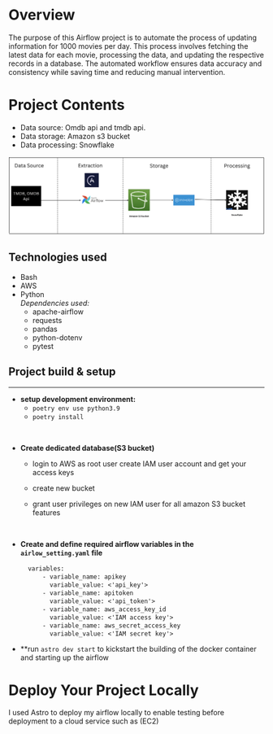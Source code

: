 Overview
========

The purpose of this Airflow project is to automate the process of updating information for 1000 movies per day. This process involves fetching the latest data for each movie, processing the data, and updating the respective records in a database. The automated workflow ensures data accuracy and consistency while saving time and reducing manual intervention.

Project Contents
================

- Data source: Omdb api and tmdb api.
- Data storage: Amazon s3 bucket
- Data processing: Snowflake


![Airflow diagram](include/static/airflow%20diagram.png)

## Technologies used
- Bash
- AWS
- Python  <br>
  *Dependencies used:*
  - apache-airflow
  - requests
  - pandas
  - python-dotenv
  - pytest


## Project build & setup 
___
- **setup development environment:** 
  - `poetry env use python3.9` 
  - `poetry install` 
<br>

- **Create dedicated database(S3 bucket)**

  - login to AWS as root user create IAM user account and get your access keys

  - create new bucket

  - grant user privileges on new IAM user for all amazon S3 bucket features

<br>

- **Create and define required airflow variables in the `airlow_setting.yaml` file**

        variables:
            - variable_name: apikey
              variable_value: <'api_key'>
            - variable_name: apitoken
              variable_value: <'api_token'>
            - variable_name: aws_access_key_id
              variable_value: <'IAM access key'>
            - variable_name: aws_secret_access_key
              variable_value: <'IAM secret key'>

- **run `astro dev start` to kickstart the building of the docker container and starting up the airflow  



Deploy Your Project Locally
===========================

I used Astro to deploy my airflow locally to enable testing before deployment to a cloud service such as (EC2) 


